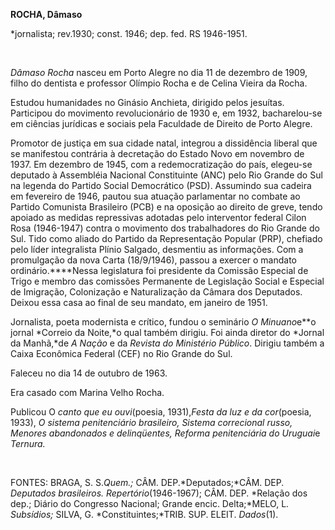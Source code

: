 **ROCHA, Dâmaso**

\*jornalista; rev.1930; const. 1946; dep. fed. RS 1946-1951.

 

*Dâmaso Rocha* nasceu em Porto Alegre no dia 11 de dezembro de 1909,
filho do dentista e professor Olímpio Rocha e de Celina Vieira da Rocha.

Estudou humanidades no Ginásio Anchieta, dirigido pelos jesuítas.
Participou do movimento revolucionário de 1930 e, em 1932, bacharelou-se
em ciências jurídicas e sociais pela Faculdade de Direito de Porto
Alegre.

Promotor de justiça em sua cidade natal, integrou a dissidência liberal
que se manifestou contrária à decretação do Estado Novo em novembro de
1937. Em dezembro de 1945, com a redemocratização do país, elegeu-se
deputado à Assembléia Nacional Constituinte (ANC) pelo Rio Grande do Sul
na legenda do Partido Social Democrático (PSD). Assumindo sua cadeira em
fevereiro de 1946, pautou sua atuação parlamentar no combate ao Partido
Comunista Brasileiro (PCB) e na oposição ao direito de greve, tendo
apoiado as medidas repressivas adotadas pelo interventor federal Cilon
Rosa (1946-1947) contra o movimento dos trabalhadores do Rio Grande do
Sul. Tido como aliado do Partido da Representação Popular (PRP),
chefiado pelo líder integralista Plínio Salgado, desmentiu as
informações. Com a promulgação da nova Carta (18/9/1946), passou a
exercer o mandato ordinário.****Nessa legislatura foi presidente da
Comissão Especial de Trigo e membro das comissões Permanente de
Legislação Social e Especial de Imigração, Colonização e Naturalização
da Câmara dos Deputados. Deixou essa casa ao final de seu mandato, em
janeiro de 1951.

Jornalista, poeta modernista e crítico, fundou o seminário *O
Minuano*e**o jornal *Correio da Noite,*o qual também dirigiu. Foi ainda
diretor do *Jornal da Manhã,*de *A Nação* e da *Revista do Ministério
Público*. Dirigiu também a Caixa Econômica Federal (CEF) no Rio Grande
do Sul.

Faleceu no dia 14 de outubro de 1963.

Era casado com Marina Velho Rocha.

Publicou O *canto que eu ouvi*(poesia, 1931),*Festa da luz e da
cor*(poesia, 1933), *O sistema penitenciário brasileiro, Sistema
correcional russo, Menores abandonados e delinqüentes, Reforma
penitenciária do Uruguai*e *Ternura.*

 

FONTES: BRAGA, S. S.*Quem.;* CÂM. DEP.*Deputados;*CÂM. DEP. *Deputados
brasileiros. Repertório*(1946-1967); CÂM. DEP. *Relação dos dep.; Diário
do Congresso Nacional; Grande encic. Delta;*MELO, L. *Subsídios;* SILVA,
G. *Constituintes;*TRIB. SUP. ELEIT. *Dados*(1).

 

 
